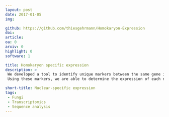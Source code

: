 ```yaml
---
layout: post
date: 2017-01-05
img: 

github: https://github.com/thiesgehrmann/Homokaryon-Expression
doi: 
article: 
oa: 0
arxiv: 0
highlight: 0
software: 1

title: Homokaryon specific expression
description: >
 We developed a tool to identify unique markers between the same gene in two homokaryons.
 Using these markers, we are able to determine the expression of each nuclear type in a heterokaryon.

short-title: Nuclear-specific expression
tags:
 - Fungi
 - Transcriptomics
 - Sequence analysis
---
```

